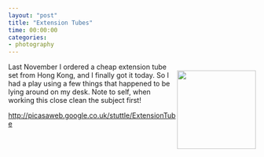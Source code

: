 ```yaml
---
layout: "post"
title: "Extension Tubes"
time: 00:00:00
categories: 
- photography
---
```

<p>
<a href="http://picasaweb.google.co.uk/stuttle/ExtensionTube"><img src="http://lh6.google.co.uk/image/stuttle/RbVKyLNdryE/AAAAAAAAADM/6Mu8li3L7p0/s160-c/ExtensionTube.jpg" style="border: medium none ; padding: 0px; margin-top: 16px" align="right" height="160" width="160" /></a>
Last November I ordered a cheap extension tube set from Hong Kong, and I finally got it today. So I had a play using a few things that happened to be lying around on my desk. Note to self, when working this close clean the subject first!
</p>
<p>
<a href="http://picasaweb.google.co.uk/stuttle/ExtensionTube">http://picasaweb.google.co.uk/stuttle/ExtensionTube</a>
</p>